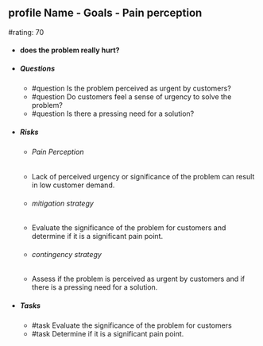 ## profile Name - Goals - Pain perception
#rating: 70
- #### does the problem really hurt?
- ##### Questions
  - #question Is the problem perceived as urgent by customers?
  - #question Do customers feel a sense of urgency to solve the problem?
  - #question Is there a pressing need for a solution?
- ##### Risks

  - ###### Pain Perception
  - Lack of perceived urgency or significance of the problem can result in low customer demand.
  - ###### mitigation strategy
  - Evaluate the significance of the problem for customers and determine if it is a significant pain point.
  - ###### contingency strategy
  - Assess if the problem is perceived as urgent by customers and if there is a pressing need for a solution.
- ##### Tasks
  - #task Evaluate the significance of the problem for customers
  - #task  Determine if it is a significant pain point.


